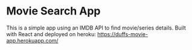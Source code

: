 # Movie Search App
This is a simple app using an IMDB API to find movie/series details. Built with React and deployed on heroku: https://duffs-movie-app.herokuapp.com/
